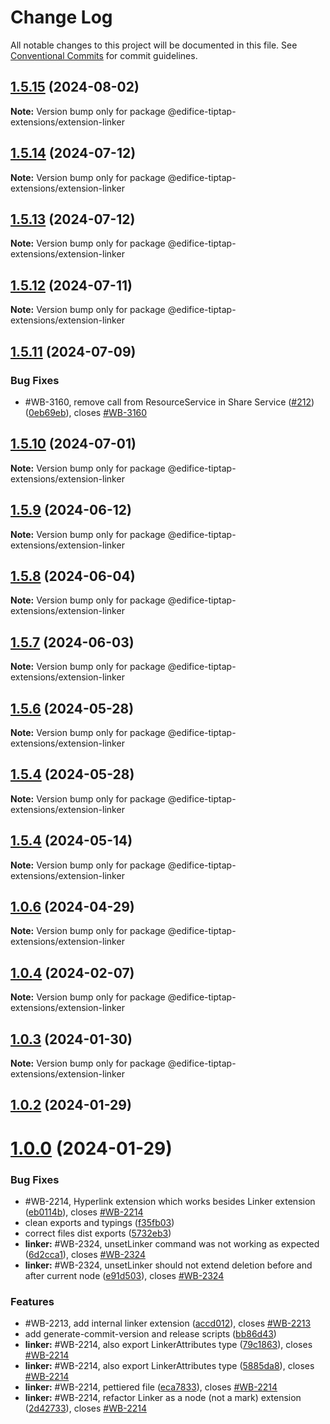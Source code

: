 # Change Log

All notable changes to this project will be documented in this file.
See [Conventional Commits](https://conventionalcommits.org) for commit guidelines.

## [1.5.15](https://github.com/edificeio/edifice-ui/compare/v1.5.15-develop.2...v1.5.15) (2024-08-02)

**Note:** Version bump only for package @edifice-tiptap-extensions/extension-linker

## [1.5.14](https://github.com/edificeio/edifice-ui/compare/v1.5.14-develop.0...v1.5.14) (2024-07-12)

**Note:** Version bump only for package @edifice-tiptap-extensions/extension-linker

## [1.5.13](https://github.com/edificeio/edifice-ui/compare/v1.5.13-develop.2...v1.5.13) (2024-07-12)

**Note:** Version bump only for package @edifice-tiptap-extensions/extension-linker

## [1.5.12](https://github.com/edificeio/edifice-ui/compare/v1.5.12-develop.2...v1.5.12) (2024-07-11)

**Note:** Version bump only for package @edifice-tiptap-extensions/extension-linker

## [1.5.11](https://github.com/edificeio/edifice-ui/compare/v1.5.10...v1.5.11) (2024-07-09)

### Bug Fixes

- #WB-3160, remove call from ResourceService in Share Service ([#212](https://github.com/edificeio/edifice-ui/issues/212)) ([0eb69eb](https://github.com/edificeio/edifice-ui/commit/0eb69ebc4ed2e0b9d618d411acd4e399920ff85c)), closes [#WB-3160](https://github.com/edificeio/edifice-ui/issues/WB-3160)

## [1.5.10](https://github.com/edificeio/edifice-ui/compare/v1.5.10-develop.7...v1.5.10) (2024-07-01)

**Note:** Version bump only for package @edifice-tiptap-extensions/extension-linker

## [1.5.9](https://github.com/edificeio/edifice-ui/compare/v1.5.9-develop.5...v1.5.9) (2024-06-12)

**Note:** Version bump only for package @edifice-tiptap-extensions/extension-linker

## [1.5.8](https://github.com/edificeio/edifice-ui/compare/v1.5.8-develop.1...v1.5.8) (2024-06-04)

**Note:** Version bump only for package @edifice-tiptap-extensions/extension-linker

## [1.5.7](https://github.com/edificeio/edifice-ui/compare/v1.5.5...v1.5.7) (2024-06-03)

**Note:** Version bump only for package @edifice-tiptap-extensions/extension-linker

## [1.5.6](https://github.com/edificeio/edifice-ui/compare/v1.5.4-develop.22...v1.5.6) (2024-05-28)

**Note:** Version bump only for package @edifice-tiptap-extensions/extension-linker

## [1.5.4](https://github.com/edificeio/edifice-ui/compare/v1.5.4-develop.22...v1.5.4) (2024-05-28)

**Note:** Version bump only for package @edifice-tiptap-extensions/extension-linker

## [1.5.4](https://github.com/edificeio/edifice-ui/compare/v1.5.4-develop.7...v1.5.4) (2024-05-14)

**Note:** Version bump only for package @edifice-tiptap-extensions/extension-linker

## [1.0.6](https://github.com/edificeio/edifice-tiptap-extensions/compare/v1.0.6-develop.2...v1.0.6) (2024-04-29)

**Note:** Version bump only for package @edifice-tiptap-extensions/extension-linker

## [1.0.4](https://github.com/opendigitaleducation/edifice-tiptap-extensions/compare/v1.0.3...v1.0.4) (2024-02-07)

**Note:** Version bump only for package @edifice-tiptap-extensions/extension-linker

## [1.0.3](https://github.com/opendigitaleducation/edifice-tiptap-extensions/compare/v1.0.2...v1.0.3) (2024-01-30)

**Note:** Version bump only for package @edifice-tiptap-extensions/extension-linker

## [1.0.2](https://github.com/opendigitaleducation/edifice-tiptap-extensions/compare/v1.0.1...v1.0.2) (2024-01-29)

# [1.0.0](https://github.com/opendigitaleducation/edifice-tiptap-extensions/compare/v1.0.1-dev.6...v1.0.0) (2024-01-29)

### Bug Fixes

- #WB-2214, Hyperlink extension which works besides Linker extension ([eb0114b](https://github.com/opendigitaleducation/edifice-tiptap-extensions/commit/eb0114be52b3e2393a96d3a4e2d9d84f1084e342)), closes [#WB-2214](https://github.com/opendigitaleducation/edifice-tiptap-extensions/issues/WB-2214)
- clean exports and typings ([f35fb03](https://github.com/opendigitaleducation/edifice-tiptap-extensions/commit/f35fb03f49a953d463242f256137f06e791b4ea9))
- correct files dist exports ([5732eb3](https://github.com/opendigitaleducation/edifice-tiptap-extensions/commit/5732eb35283f76c983bdbd71e88c035b6249af4f))
- **linker:** #WB-2324, unsetLinker command was not working as expected ([6d2cca1](https://github.com/opendigitaleducation/edifice-tiptap-extensions/commit/6d2cca1bdb1e8ac6e9c0af9ee44fead1bf601286)), closes [#WB-2324](https://github.com/opendigitaleducation/edifice-tiptap-extensions/issues/WB-2324)
- **linker:** #WB-2324, unsetLinker should not extend deletion before and after current node ([e91d503](https://github.com/opendigitaleducation/edifice-tiptap-extensions/commit/e91d5038d41ae38e528190b17955e25ac4b98c19)), closes [#WB-2324](https://github.com/opendigitaleducation/edifice-tiptap-extensions/issues/WB-2324)

### Features

- #WB-2213, add internal linker extension ([accd012](https://github.com/opendigitaleducation/edifice-tiptap-extensions/commit/accd01201176eb34b77c3c4814ef1cba11b9f901)), closes [#WB-2213](https://github.com/opendigitaleducation/edifice-tiptap-extensions/issues/WB-2213)
- add generate-commit-version and release scripts ([bb86d43](https://github.com/opendigitaleducation/edifice-tiptap-extensions/commit/bb86d4309a81e15a0a5363a16fe4ce99844d68bb))
- **linker:** #WB-2214, also export LinkerAttributes type ([79c1863](https://github.com/opendigitaleducation/edifice-tiptap-extensions/commit/79c18637efabcb8f32186b7f14c21f1a68cf95b4)), closes [#WB-2214](https://github.com/opendigitaleducation/edifice-tiptap-extensions/issues/WB-2214)
- **linker:** #WB-2214, also export LinkerAttributes type ([5885da8](https://github.com/opendigitaleducation/edifice-tiptap-extensions/commit/5885da851b49bb5b4b6311df952337943cd26499)), closes [#WB-2214](https://github.com/opendigitaleducation/edifice-tiptap-extensions/issues/WB-2214)
- **linker:** #WB-2214, pettiered file ([eca7833](https://github.com/opendigitaleducation/edifice-tiptap-extensions/commit/eca7833cee82a01d85dc1d5ecd6a046f70711da7)), closes [#WB-2214](https://github.com/opendigitaleducation/edifice-tiptap-extensions/issues/WB-2214)
- **linker:** #WB-2214, refactor Linker as a node (not a mark) extension ([2d42733](https://github.com/opendigitaleducation/edifice-tiptap-extensions/commit/2d427333318eebd49762dd11f784ad4db57a5867)), closes [#WB-2214](https://github.com/opendigitaleducation/edifice-tiptap-extensions/issues/WB-2214)
